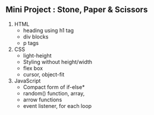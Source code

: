 ## Mini Project : Stone, Paper & Scissors
1. HTML
    - heading using h1 tag
    - div blocks
    - p tags
2. CSS
    - light-height
    - Styling without height/width
    - flex box
    - cursor, object-fit
3. JavaScript
    - Compact form of if-else*
    - random() function, array, 
    - arrow functions
    - event listener, for each loop
